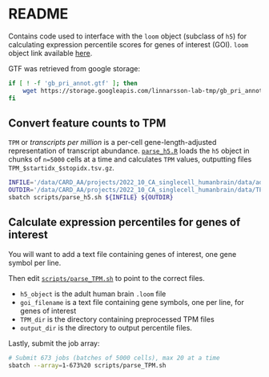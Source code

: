 # README

Contains code used to interface with the `loom` object (subclass of
`h5`) for calculating expression percentile scores for genes of interest
(GOI). `loom` object link available [here](https://github.com/linnarsson-lab/adult-human-brain).

GTF was retrieved from google storage:
```bash
if [ ! -f 'gb_pri_annot.gtf' ]; then
    wget https://storage.googleapis.com/linnarsson-lab-tmp/gb_pri_annot.gtf
fi
```

## Convert feature counts to TPM
`TPM` or _transcripts per million_ is a per-cell gene-length-adjusted representation of transcript
abundance. [`parse_h5.R`](scripts/parse_h5.R) loads the `h5` object in chunks of `n=5000` cells at a
time and calculates `TPM` values, outputting files `TPM_$startidx_$stopidx.tsv.gz`.
```bash
INFILE='/data/CARD_AA/projects/2022_10_CA_singlecell_humanbrain/data/adult_human_20221007.loom'
OUTDIR='/data/CARD_AA/projects/2022_10_CA_singlecell_humanbrain/data/TPM'
sbatch scripts/parse_h5.sh ${INFILE} ${OUTDIR}
```

## Calculate expression percentiles for genes of interest
You will want to add a text file containing genes of interest, one gene symbol per line.

Then edit [`scripts/parse_TPM.sh`](scripts/parse_TPM.sh) to point to the correct files.
- `h5_object` is the adult human brain `.loom` file
- `goi_filename` is a text file containing gene symbols, one per line, for genes of interest
- `TPM_dir` is the directory containing preprocessed TPM files
- `output_dir` is the directory to output percentile files.

Lastly, submit the job array:
```bash
# Submit 673 jobs (batches of 5000 cells), max 20 at a time
sbatch --array=1-673%20 scripts/parse_TPM.sh
```
